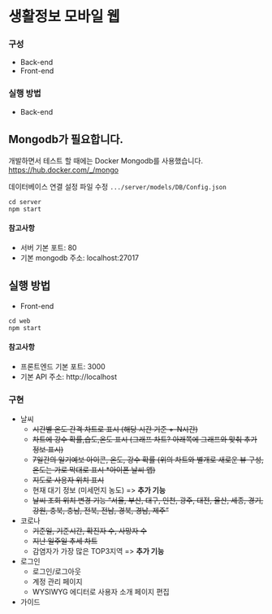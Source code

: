 # 생활정보 모바일 웹

### 구성
* Back-end
* Front-end

### 실행 방법
* Back-end


## Mongodb가 필요합니다.
개발하면서 테스트 할 때에는 Docker Mongodb를 사용했습니다.
https://hub.docker.com/_/mongo

데이터베이스 연결 설정 파일 수정 `.../server/models/DB/Config.json`


```
cd server
npm start
```

#### 참고사항
* 서버 기본 포트: 80
* 기본 mongodb 주소: localhost:27017

## 실행 방법
* Front-end


```
cd web
npm start
```

#### 참고사항
* 프론트엔드 기본 포트: 3000
* 기본 API 주소: http://localhost


### 구현
* 날씨
    * ~~시간별 온도 간격 차트로 표시 (해당 시간 기준 +-N시간)~~
    * ~~차트에 강수 확률,습도,온도 표시 (그래프 차트? 아래쪽에 그래프와 맞춰 추가 정보 표시)~~
    * ~~7일간의 일기예보 아이콘, 온도, 강수 확률 (위의 차트와 별개로 새로운 뷰 구성, 온도는 가로 막대로 표시 *아이폰 날씨 앱)~~
    * ~~지도로 사용자 위치 표시~~
    * 현재 대기 정보 (미세먼지 농도) => __추가 기능__
    * ~~날씨 조회 위치 변경 기능 “서울, 부산, 대구, 인천, 광주, 대전, 울산, 세종, 경기, 강원, 충북, 충남, 전북, 전남, 경북, 경남, 제주”~~
* 코로나
    * ~~기준일, 기준시간, 확진자 수, 사망자 수~~
    * ~~지난 일주일 추세 차트~~
    * 감염자가 가장 많은 TOP3지역 => __추가 기능__
* 로그인
    * 로그인/로그아웃
    * 계정 관리 페이지
    * WYSIWYG 에디터로 사용자 소개 페이지 편집
* 가이드

